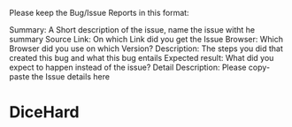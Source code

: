 Please keep the Bug/Issue Reports in this format:

Summary: A Short description of the issue, name the issue witht he summary
Source Link: On which Link did you get the Issue
Browser: Which Browser did you use on which Version?
Description: The steps you did that created this bug and what this bug entails
Expected result: What did you expect to happen instead of the issue?
Detail Description: Please copy-paste the Issue details here

# DiceHard
